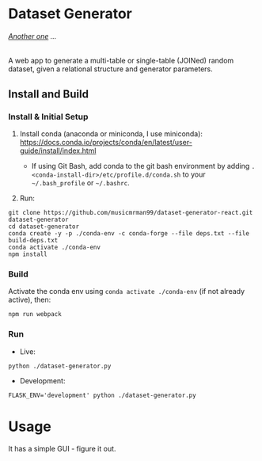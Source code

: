 # Dataset Generator
###### [Another one](https://github.com/musicmrman99/dataset-generator "Dataset Generator (the first one)") ...
A web app to generate a multi-table or single-table (JOINed) random dataset,
given a relational structure and generator parameters.

## Install and Build

### Install & Initial Setup

1. Install conda (anaconda or miniconda, I use miniconda): https://docs.conda.io/projects/conda/en/latest/user-guide/install/index.html
   - If using Git Bash, add conda to the git bash environment by adding `. <conda-install-dir>/etc/profile.d/conda.sh` to your `~/.bash_profile` or `~/.bashrc`.

2. Run:
```
git clone https://github.com/musicmrman99/dataset-generator-react.git dataset-generator
cd dataset-generator
conda create -y -p ./conda-env -c conda-forge --file deps.txt --file build-deps.txt
conda activate ./conda-env
npm install
```

### Build

Activate the conda env using `conda activate ./conda-env` (if not already active), then:
```
npm run webpack
```

### Run

- Live:
```
python ./dataset-generator.py
```

- Development:
```
FLASK_ENV='development' python ./dataset-generator.py
```

# Usage

It has a simple GUI - figure it out.
